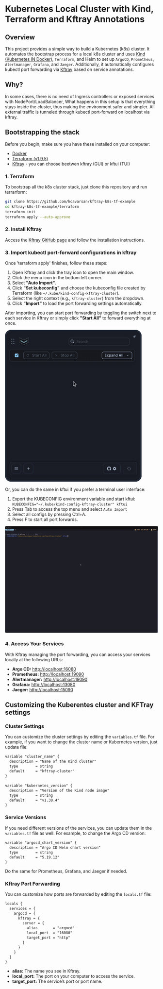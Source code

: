 # Kubernetes Local Cluster with Kind, Terraform and Kftray Annotations

## Overview

This project provides a simple way to build a Kubernetes (k8s) cluster. It automates the bootstrap process for a local k8s cluster and uses [Kind (Kubernetes IN Docker)](https://kind.sigs.k8s.io/), `Terraform`, and Helm to set up `ArgoCD`, `Prometheus`, `Alertmanager`, `Grafana`, and `Jaeger`. Additionally, it automatically configures kubectl port forwarding via [Kftray](https://github.com/hcavarsan/kftray) based on service annotations.

## Why?

In some cases, there is no need of Ingress controllers or exposed services with NodePort/LoadBalancer,  What happens in this setup is that everything stays inside the cluster, thus making the environment safer and simpler. All external traffic is tunneled through kubectl port-forward on localhost via kftray.

## Bootstrapping the stack

Before you begin, make sure you have these installed on your computer:

- [Docker](https://www.docker.com/get-started)
- [Terraform (v1.9.5)](https://www.terraform.io/downloads.html)
- [Kftray](https://github.com/hcavarsan/kftray) - you can choose beetwen kftray (GUI) or kftui (TUI)

### 1. Terraform

To bootstrap all the k8s cluster stack, just clone this repository and run terrarform:

```bash
git clone https://github.com/hcavarsan/kftray-k8s-tf-example
cd kftray-k8s-tf-example/terraform
terraform init
terraform apply --auto-approve
```

### 2. Install Kftray

Access the [Kftray GitHub page](https://github.com/hcavarsan/kftray) and follow the installation instructions.

### 3. Import kubectl port-forward configurations in kftray

Once 'terraform apply' finishes, follow these steps:

1. Open Kftray and click the tray icon to open the main window.
2. Click the menu icon in the bottom left corner.
3. Select **"Auto Import"**.
4. Click **"Set kubeconfig"** and choose the kubeconfig file created by Terraform (like `~/.kube/kind-config-kftray-cluster`).
5. Select the right context (e.g., `kftray-cluster`) from the dropdown.
6. Click **"Import"** to load the port forwarding settings automatically.


After importing, you can start port forwarding by toggling the switch next to each service in Kftray or simply click **"Start All"** to forward everything at once.

  <a href="https://github.com/hcavarsan/kftray">
    <img src="docs/kftray.gif" alt="KFtray Import">
  </a>


Or, you can do the same in kftui if you prefer a terminal user interface:

1. Export the KUBECONFIG environment variable and start kftui:
   `KUBECONFIG="~/.kube/kind-config-kftray-cluster" kftui`
2. Press Tab to access the top menu and select `Auto Import`
3. Select all configs by pressing Ctrl+A.
4. Press F to start all port forwards.

  <a href="https://github.com/hcavarsan/kftray">
    <img src="docs/kftui.gif" alt="KFtray Import">
  </a>


### 4. Access Your Services

With Kftray managing the port forwarding, you can access your services locally at the following URLs:

- **Argo CD:** [http://localhost:16080](http://localhost:16080)
- **Prometheus:** [http://localhost:19090](http://localhost:19090)
- **Alertmanager:** [http://localhost:19090](http://localhost:19093)
- **Grafana:** [http://localhost:13080](http://localhost:13080)
- **Jaeger:** [http://localhost:15090](http://localhost:15090)


## Customizing the Kuberentes cluster and KFTray settings

### Cluster Settings

You can customize the cluster settings by editing the `variables.tf` file. For example, if you want to change the cluster name or Kubernetes version, just update file:

```hcl
variable "cluster_name" {
  description = "Name of the Kind cluster"
  type        = string
  default     = "kftray-cluster"
}

variable "kubernetes_version" {
  description = "Version of the Kind node image"
  type        = string
  default     = "v1.30.4"
}
```

### Service Versions

If you need different versions of the services, you can update them in the `variables.tf` file as well. For example, to change the Argo CD version:

```hcl
variable "argocd_chart_version" {
  description = "Argo CD Helm chart version"
  type        = string
  default     = "5.19.12"
}
```

Do the same for Prometheus, Grafana, and Jaeger if needed.

### Kftray Port Forwarding

You can customize how ports are forwarded by editing the `locals.tf` file:

```hcl
locals {
  services = {
    argocd = {
      kftray = {
        server = {
          alias       = "argocd"
          local_port  = "16080"
          target_port = "http"
        }
      }
    }
  }
}
```

- **alias:** The name you see in Kftray.
- **local_port:** The port on your computer to access the service.
- **target_port:** The service’s port or port name.

